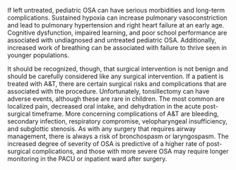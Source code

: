 If left untreated, pediatric OSA can have serious morbidities and long-term complications. Sustained hypoxia can increase pulmonary vasoconstriction and lead to pulmonary hypertension and right heart failure at an early age. Cognitive dysfunction, impaired learning, and poor school performance are associated with undiagnosed and untreated pediatric OSA. Additionally, increased work of breathing can be associated with failure to thrive seen in younger populations.

It should be recognized, though, that surgical intervention is not benign and should be carefully considered like any surgical intervention. If a patient is treated with A&T, there are certain surgical risks and complications that are associated with the procedure. Unfortunately, tonsillectomy can have adverse events, although these are rare in children. The most common are localized pain, decreased oral intake, and dehydration in the acute post-surgical timeframe. More concerning complications of A&T are bleeding, secondary infection, respiratory compromise, velopharyngeal insufficiency, and subglottic stenosis. As with any surgery that requires airway management, there is always a risk of bronchospasm or laryngospasm. The increased degree of severity of OSA is predictive of a higher rate of post-surgical complications, and those with more severe OSA may require longer monitoring in the PACU or inpatient ward after surgery.